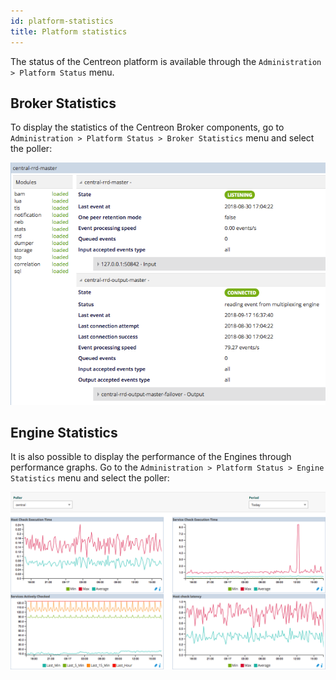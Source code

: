 ```yaml
---
id: platform-statistics
title: Platform statistics
---
```


The status of the Centreon platform is available through the `Administration >
Platform Status` menu.

## Broker Statistics

To display the statistics of the Centreon Broker components, go to
`Administration > Platform Status > Broker Statistics` menu and select the
poller:

![image](../assets/administration/statistics-broker.png)

## Engine Statistics

It is also possible to display the performance of the Engines through
performance graphs. Go to the `Administration > Platform Status > Engine
Statistics` menu and select the poller:

![image](../assets/administration/statistics-engine.png)
